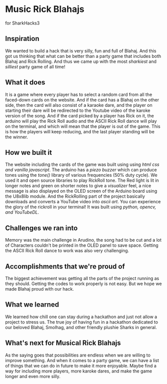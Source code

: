 # Music Rick Blahajs
for SharkHacks3

## Inspiration
We wanted to build a hack that is very silly, fun and full of Blahaj. And this got us thinking that what can be better than a party game that includes both Blahaj and Rick Rolling. And thus we came up with the most *sharkiest* and *silliest* party game of all time!

## What it does
It is a game where every player has to select a random card from all the faced-down cards on the website. And if the card has a Blahaj on the other side, then the card will also consist of a karaoke dare, and the player on starting their dare will be redirected to the Youtube video of the karoke version of the song. And if the card picked by a player has Rick on it, the arduino will play the Rick Roll audio and the ASCII Rick Roll dance will play on the terminal, and which will mean that the player is out of the game. This is how the players will keep reducing, and the last player standing will be the winner. 

## How we built it
The website including the cards of the game was built using using *html css and vanilla javascript*. 
The arduino has a *piezo buzzer* which can produce tones using the *tone()* library of various frequencies (50% duty cycle). We used it and open source libraries to play RickRoll tone. The Red light is lit in longer notes and green on shorter notes to give a *visualizer* feel, a nice message is also displayed on the OLED screen of the Arduino board using the U8x8lib module.
And the RickRolling part of the project basically downloads and converts a YouTube video into *ascii art*. You can experience the glory of the rickroll in your terminal! It was built using *python, opencv, and YouTubeDL*.

## Challenges we ran into
Memory was the main challenge in Arudino, the song had to be cut and a lot of Characters couldn't be printed in the OLED panel to save space. Getting the ASCII Rick Roll dance to work was also very challenging. 

## Accomplishments that we're proud of
The biggest achievement was getting all the parts of the project running as they should. Getting the codes to work properly is not easy. But we hope we made Blahaj proud with our hack.

## What we learned
We learned how chill one can stay during a hackathon and just not allow a project to stress us. The true joy of having fun in a hackathon dedicated to our beloved Blahaj, Smolhag, and other friendly plushie Sharks in general. 

## What's next for Musical Rick Blahajs
As the saying goes that possibilities are endless when we are willing to improve something. And when it comes to a party game, we can have a list of things that we can do in future to make it more enjoyable. Maybe find a way for including more players, more karoke dares, and make the game longer and even more silly. 
